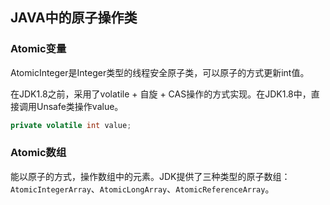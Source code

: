 ## JAVA中的原子操作类

### Atomic变量

AtomicInteger是Integer类型的线程安全原子类，可以原子的方式更新int值。

在JDK1.8之前，采用了volatile + 自旋 + CAS操作的方式实现。在JDK1.8中，直接调用Unsafe类操作value。

```java
private volatile int value;
```



### Atomic数组

能以原子的方式，操作数组中的元素。JDK提供了三种类型的原子数组：`AtomicIntegerArray`、`AtomicLongArray`、`AtomicReferenceArray`。